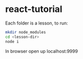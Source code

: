 # react-tutorial

Each folder is a lesson, to run:

```sh
mkdir node_modules
cd <lesson-dir>
node i
```

In browser open up localhost:9999


